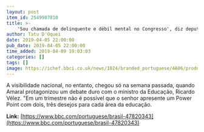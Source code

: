 ```yaml
---
layout: post
item_id: 2549907810
title: >-
    'Sou chamada de delinquente e débil mental no Congresso', diz deputada que confrontou ministro da Educação
author: Tatu D'Oquei
date: 2019-04-05 22:00:00
pub_date: 2019-04-05 22:00:00
time_added: 2019-04-09 19:03:03
categories: []
tags: []
image: https://ichef.bbci.co.uk/news/1024/branded_portuguese/4A06/production/_106305981_54379044_394287901126487_4585364169619931136_n.jpg
---
```


A visibilidade nacional, no entanto, chegou só na semana passada, quando Amaral protagonizou um debate duro com o ministro da Educação, Ricardo Vélez. "Em um trimestre não é possível que o senhor apresente um Power Point com dois, três desejos para cada área da educação.

**Link:** [https://www.bbc.com/portuguese/brasil-47820343](https://www.bbc.com/portuguese/brasil-47820343)

